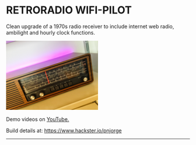 # RETRORADIO WIFI-PILOT

Clean upgrade of a 1970s radio receiver to include internet web radio, ambilight and hourly clock functions.



<img src="images/cover.jpg" width="50%">


Demo videos on <a href="https://www.youtube.com/user/m1nuteman" target="_blank">YouTube.</a>

Build details at: https://www.hackster.io/pnjorge



--------------------------------


